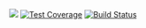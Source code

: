 
<a href="https://codeclimate.com/github/GiovanniAffogbolo/ProjetLPA/maintainability"><img src="https://api.codeclimate.com/v1/badges/625b89c4a64debee46d3/maintainability" /></a>
[![Test Coverage](https://api.codeclimate.com/v1/badges/625b89c4a64debee46d3/test_coverage)](https://codeclimate.com/github/GiovanniAffogbolo/ProjetLPA/test_coverage)
[![Build Status](https://travis-ci.org/GiovanniAffogbolo/ProjetLPA.svg?branch=master)](https://travis-ci.org/GiovanniAffogbolo/ProjetLPA)